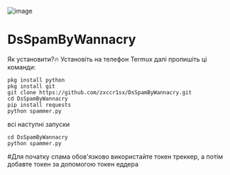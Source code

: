 ![image](https://github.com/[zxccr1sx]/[DsSpamByWannacry]/blob/[main]/20220417_193631.jpg?raw=true)

# DsSpamByWannacry

Як установити?🔥
Установіть на телефон Termux
далі пропишіть ці команди:
```
pkg install python
pkg install git
git clone https://github.com/zxccr1sx/DsSpamByWannacry.git
cd DsSpamByWannacry
pip install requests
python spammer.py
```

всі наступні запуски
```
cd DsSpamByWannacry
python spammer.py
```

#Для початку спама обов'язково використайте токен треккер, а потім добавте токен за допомогою токен еддера
